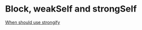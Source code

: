 # Block, weakSelf and strongSelf
[When should use strongify](https://blog.waterworld.com.hk/post/block-weakself-strongself)
